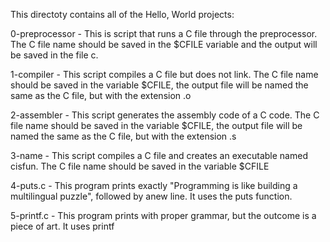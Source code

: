 This directoty contains all of the Hello, World projects:

0-preprocessor - This is script that runs a C file through the preprocessor. The C file name should be saved in the $CFILE variable and the output will be saved in the file c.

1-compiler - This script compiles a C file but does not link. The C file name should be saved in the variable $CFILE, the output file will be named the same as the C file, but with the extension .o

2-assembler - This script generates the assembly code of a C code. The C file name should be saved in the variable $CFILE, the output file will be named the same as the C file, but with the extension .s

3-name - This script compiles a C file and creates an executable named cisfun. The C file name should be saved in the variable $CFILE

4-puts.c - This program prints exactly "Programming is like building a multilingual puzzle", followed by anew line. It uses the puts function.

5-printf.c - This program prints with proper grammar, but the outcome is a piece of art. It uses printf

